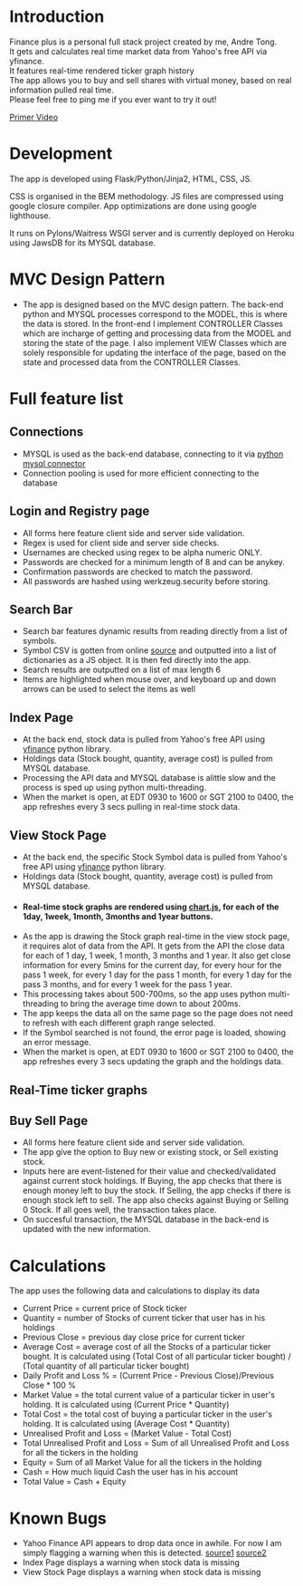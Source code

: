 # Introduction

Finance plus is a personal full stack project created by me, Andre Tong.  
It gets and calculates real time market data from Yahoo's free API via yfinance.  
It features real-time rendered ticker graph history  
The app allows you to buy and sell shares with virtual money, based on real information pulled real time.  
Please feel free to ping me if you ever want to try it out!

[Primer Video](https://youtu.be/QBfx-Er88Kk)

# Development
The app is developed using Flask/Python/Jinja2, HTML, CSS, JS.

CSS is organised in the BEM methodology.
JS files are compressed using google closure compiler.
App optimizations are done using google lighthouse.

It runs on Pylons/Waitress WSGI server and is currently deployed on Heroku using JawsDB for its MYSQL database.

# MVC Design Pattern
- The app is designed based on the MVC design pattern. The back-end python and MYSQL processes correspond to the MODEL, this is where the data is stored.
In the front-end I implement CONTROLLER Classes which are incharge of getting and processing data from the MODEL and storing the state of the page.
I also implement VIEW Classes which are solely responsible for updating the interface of the page, based on the state and processed data from the CONTROLLER Classes.

# Full feature list

## Connections
- MYSQL is used as the back-end database, connecting to it via [python mysql connector](https://pypi.org/project/mysql-connector-python/)
- Connection pooling is used for more efficient connecting to the database

## Login and Registry page
- All forms here feature client side and server side validation.
- Regex is used for client side and server side checks.
- Usernames are checked using regex to be alpha numeric ONLY.
- Passwords are checked for a minimum length of 8 and can be anykey.
- Confirmation passwords are checked to match the password.
- All passwords are hashed using werkzeug.security before storing.

## Search Bar
- Search bar features dynamic results from reading directly from a list of symbols.
- Symbol CSV is gotten from online [source](https://stockanalysis.com/stocks/) and outputted into a list of dictionaries as a JS object. It is then fed directly into the app.
- Search results are outputted on a list of max length 6
- Items are highlighted when mouse over, and keyboard up and down arrows can be used to select the items as well

## Index Page
- At the back end, stock data is pulled from Yahoo's free API using [yfinance](https://pypi.org/project/yfinance/) python library.
- Holdings data (Stock bought, quantity, average cost) is pulled from MYSQL database.
- Processing the API data and MYSQL database is alittle slow and the process is sped up using python multi-threading.
- When the market is open, at EDT 0930 to 1600 or SGT 2100 to 0400, the app refreshes every 3 secs pulling in real-time stock data.

## View Stock Page
- At the back end, the specific Stock Symbol data is pulled from Yahoo's free API using [yfinance](https://pypi.org/project/yfinance/) python library.
- Holdings data (Stock bought, quantity, average cost) is pulled from MYSQL database.
- #### Real-time stock graphs are rendered using [chart.js](https://www.chartjs.org/), for each of the 1day, 1week, 1month, 3months and 1year buttons.
- As the app is drawing the Stock graph real-time in the view stock page, it requires alot of data from the API. It gets from the API the close data for each of 1 day,
1 week, 1 month, 3 months and 1 year. It also get close information for every 5mins for the current day, for every hour for the pass 1 week, for every 1 day for the pass 1 month,
for every 1 day for the pass 3 months, and for every 1 week for the pass 1 year.
- This processing takes about 500-700ms, so the app uses python multi-threading to bring the average time down to about 200ms.
- The app keeps the data all on the same page so the page does not need to refresh with each different graph range selected.
- If the Symbol searched is not found, the error page is loaded, showing an error message.
- When the market is open, at EDT 0930 to 1600 or SGT 2100 to 0400, the app refreshes every 3 secs updating the graph and the holdings data.

## Real-Time ticker graphs


## Buy Sell Page
- All forms here feature client side and server side validation.
- The app give the option to Buy new or existing stock, or Sell existing stock.
- Inputs here are event-listened for their value and checked/validated against current stock holdings. If Buying, the app checks that there is enough money left to buy the stock.
If Selling, the app checks if there is enough stock left to sell. The app also checks against Buying or Selling 0 Stock. If all goes well, the transaction takes place.
- On succesful transaction, the MYSQL database in the back-end is updated with the new information.

# Calculations
The app uses the following data and calculations to display its data
- Current Price = current price of Stock ticker
- Quantity = number of Stocks of current ticker that user has in his holdings
- Previous Close = previous day close price for current ticker
- Average Cost = average cost of all the Stocks of a particular ticker bought. It is calculated using (Total Cost of all particular ticker bought) / (Total quantity of all particular ticker bought)
- Daily Profit and Loss % = (Current Price - Previous Close)/Previous Close * 100 %
- Market Value = the total current value of a particular ticker in user's holding. It is calculated using (Current Price * Quantity)
- Total Cost = the total cost of buying a particular ticker in the user's holding. It is calculated using (Average Cost * Quantity)
- Unrealised Profit and Loss = (Market Value - Total Cost)
- Total Unrealised Profit and Loss = Sum of all Unrealised Profit and Loss for all the tickers in the holding
- Equity = Sum of all Market Value for all the tickers in the holding
- Cash = How much liquid Cash the user has in his account
- Total Value = Cash + Equity

# Known Bugs
- Yahoo Finance API appears to drop data once in awhile. For now I am simply flagging a warning when this is detected. [source1](https://stackoverflow.com/questions/40111621/yahoo-finance-api-missing-data-for-certain-days) [source2](https://www.reddit.com/r/algotrading/comments/wzimgy/anyone_else_seeing_massive_chunks_of_data_missing/)
- Index Page displays a warning when stock data is missing
- View Stock Page displays a warning when stock data is missing
